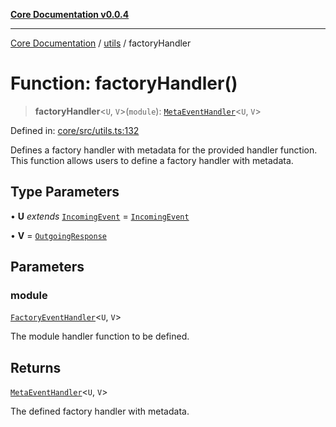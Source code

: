 [**Core Documentation v0.0.4**](../../README.md)

***

[Core Documentation](../../modules.md) / [utils](../README.md) / factoryHandler

# Function: factoryHandler()

> **factoryHandler**\<`U`, `V`\>(`module`): [`MetaEventHandler`](../../declarations/interfaces/MetaEventHandler.md)\<`U`, `V`\>

Defined in: [core/src/utils.ts:132](https://github.com/stonemjs/core/blob/e4675fc5d1a8e120fdb4d54e226a2496fdda3681/src/utils.ts#L132)

Defines a factory handler with metadata for the provided handler function.
This function allows users to define a factory handler with metadata.

## Type Parameters

• **U** *extends* [`IncomingEvent`](../../events/IncomingEvent/classes/IncomingEvent.md) = [`IncomingEvent`](../../events/IncomingEvent/classes/IncomingEvent.md)

• **V** = [`OutgoingResponse`](../../events/OutgoingResponse/classes/OutgoingResponse.md)

## Parameters

### module

[`FactoryEventHandler`](../../declarations/type-aliases/FactoryEventHandler.md)\<`U`, `V`\>

The module handler function to be defined.

## Returns

[`MetaEventHandler`](../../declarations/interfaces/MetaEventHandler.md)\<`U`, `V`\>

The defined factory handler with metadata.
